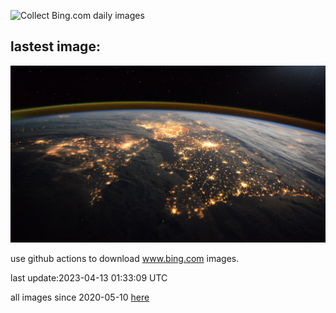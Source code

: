 ![Collect Bing.com daily images](https://github.com/counter2015/bing-daily-images/workflows/Collect%20Bing.com%20daily%20images/badge.svg)
## lastest image:
![](images/EuropeFromISS.jpg)

use github actions to download www.bing.com images.

last update:2023-04-13 01:33:09 UTC

all images since 2020-05-10 [here](https://github.com/counter2015/bing-daily-images/tree/master/images) 
